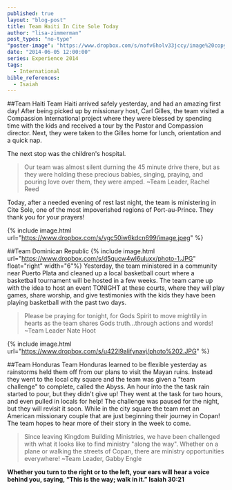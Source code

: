 ```yaml
---
published: true
layout: "blog-post"
title: Team Haiti In Cite Sole Today
author: "lisa-zimmerman"
post_types: "no-type"
"poster-image": "https://www.dropbox.com/s/nofv6holv33jccy/image%20copy%202.jpeg"
date: "2014-06-05 12:00:00"
series: Experience 2014
tags: 
  - International
bible_references: 
  - Isaiah
---
```


##Team Haiti
Team Haiti arrived safely yesterday, and had an amazing first day!  After being picked up by missionary host, Carl Gilles, the team visited a Compassion International project where they were blessed by spending time with the kids and received a tour by the Pastor and Compassion director.  Next, they were taken to the Gilles home for lunch, orientation and a quick nap. 

The next stop was the children's hospital. 
>Our team was almost silent durning the 45 minute drive there, but as they were holding these precious babies, singing, praying, and pouring love over them, they were amped. ~Team Leader, Rachel Reed

Today, after a needed evening of rest last night, the team is ministering in Cite Sole, one of the most impoverished regions of Port-au-Prince.  They thank you for your prayers!

{% include image.html url="https://www.dropbox.com/s/vgc50iw6kdcn699/image.jpeg" %}


##Team Dominican Republic
{% include image.html url="https://www.dropbox.com/s/d5qucw4wl6uluxx/photo-1.JPG" float="right" width="6"%}
Yesterday, the team ministered in a community near Puerto Plata and cleaned up a local basketball court where a basketball tournament will be hosted in a few weeks. The team came up with the idea to host an event TONIGHT at these courts, where they will play games, share worship, and give testimonies with the kids they have been playing basketball with the past two days.
>Please be praying for tonight, for Gods Spirit to move mightily in hearts as the team shares Gods truth...through actions and words! ~Team Leader Nate Hoot

{% include image.html url="https://www.dropbox.com/s/u422l9alifynavj/photo%202.JPG" %}


##Team Honduras
Team Honduras learned to be flexible yesterday as rainstorms held them off from our plans to visit the Mayan ruins. Instead they went to the local city square and the team was given a "team challenge" to complete, called the Abyss.  An hour into the the task rain started to pour, but they didn't give up! They went at the task for two hours, and even pulled in locals for help! The challenge was paused for the night, but they will revisit it soon.  While in the city square the team met an American missionary couple that are just beginning their journey in Copan! The team hopes to hear more of their story in the week to come.

>Since leaving Kingdom Building Ministries, we have been challenged with what it looks like to find ministry "along the way". Whether on a plane or walking the streets of Copan, there are ministry opportunities everywhere! ~Team Leader, Gabby Engle

**Whether you turn to the right or to the left, your ears will hear a voice behind you, saying, “This is the way; walk in it.”  Isaiah 30:21**
